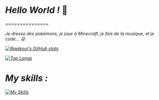 # ***Hello World !*** 👋
=============== <p>
<i> Je dresse des pokémons, je joue à Minecraft, je fais de la musique, et je code... 😜 <p>
[![Rapikoui's GitHub stats](https://github-readme-stats.vercel.app/api?username=Rapikoui-Coder&show_icons=true&theme=onedark)](https://github.com/anuraghazra/github-readme-stats) <p>
[![Top Langs](https://github-readme-stats.vercel.app/api/top-langs/?username=Rapikoui-Coder&layout=compact&theme=onedark)](https://github.com/anuraghazra/github-readme-stats)
# My skills :

[![My Skills](https://skillicons.dev/icons?i=py,java,html,css,arduino,git,github,linux,js,vscode,c,cpp)](https://skillicons.dev)

